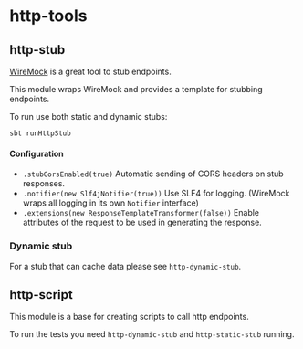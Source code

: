 # http-tools

## http-stub

[WireMock](https://wiremock.org/) is a great tool to stub endpoints.

This module wraps WireMock and provides a template for stubbing endpoints.

To run use both static and dynamic stubs:

```sbt runHttpStub```

#### Configuration

  - `.stubCorsEnabled(true)` Automatic sending of CORS headers on stub responses.
  - `.notifier(new Slf4jNotifier(true))` Use SLF4 for logging. (WireMock wraps all logging in its own `Notifier` interface)
  - `.extensions(new ResponseTemplateTransformer(false))` Enable attributes of the request to be used in generating the response. 

### Dynamic stub

For a stub that can cache data please see `http-dynamic-stub`.

## http-script

This module is a base for creating scripts to call http endpoints.

To run the tests you need `http-dynamic-stub` and `http-static-stub` running. 